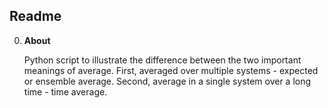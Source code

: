 ## Readme

0.  **About**

    Python script to illustrate the difference between the two important meanings of average. First, averaged over multiple systems - expected or ensemble average. Second, average in a single system over a long time - time average.

